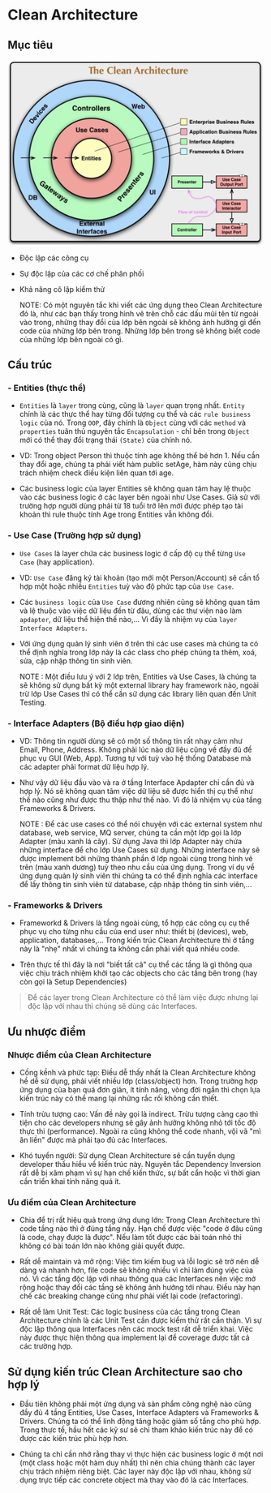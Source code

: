 # Clean Architecture

## Mục tiêu

![Clean Architecture](./clean-architecture.png "Clean Architecture")

- Độc lập các công cụ
- Sự độc lập của các cơ chế phân phối
- Khả năng cô lập kiểm thử

  NOTE: Có một nguyên tắc khi viết các ứng dụng theo Clean Architecture đó là, như các bạn thấy trong hình vẽ trên chỗ các dấu mũi tên từ ngoài vào trong, những thay đổi của lớp bên ngoài sẽ không ảnh hưởng gì đến code của những lớp bên trong. Những lớp bên trong sẽ không biết code của những lớp bên ngoài có gì.

## Cấu trúc

### - Entities (thực thể)

- `Entities` là `layer` trong cùng, cũng là `layer` quan trọng nhất. `Entity` chính là các thực thể hay từng đối tượng cụ thể và các `rule business logic` của nó. Trong `OOP`, đây chính là `Object` cùng với các `method` và `properties` tuân thủ nguyên tắc `Encapsulation` - chỉ bên trong `Object` mới có thể thay đổi trạng thái `(State)` của chính nó.

- VD: Trong object Person thì thuộc tính age không thể bé hơn 1. Nếu cần thay đổi age, chúng ta phải viết hàm public setAge, hàm này cũng chịu trách nhiệm check điều kiện liên quan tới age.

- Các business logic của layer Entities sẽ không quan tâm hay lệ thuộc vào các business logic ở các layer bên ngoài như Use Cases. Giả sử với trường hợp người dùng phải từ 18 tuổi trở lên mới được phép tạo tài khoản thì rule thuộc tính Age trong Entities vẫn không đổi.

### - Use Case (Trường hợp sử dụng)

- `Use Cases` là layer chứa các business logic ở cấp độ cụ thể từng `Use Case` (hay application).

- VD: `Use Case` đăng ký tài khoản (tạo mới một Person/Account) sẽ cần tổ hợp một hoặc nhiều `Entities` tuỳ vào độ phức tạp của `Use Case`.

- Các `business logic` của `Use Case` đương nhiên cũng sẽ không quan tâm và lệ thuộc vào việc dữ liệu đến từ đâu, dùng các thư viện nào làm `apdapter`, dữ liệu thể hiện thế nào,... Vì đấy là nhiệm vụ của `layer Interface Adapters`.

- Với ứng dụng quản lý sinh viên ở trên thì các use cases mà chúng ta có thể định nghĩa trong lớp này là các class cho phép chúng ta thêm, xoá, sửa, cập nhập thông tin sinh viên.

  NOTE : Một điều lưu ý với 2 lớp trên, Entities và Use Cases, là chúng ta sẽ không sử dụng bất kỳ một external library hay framework nào, ngoài trừ lớp Use Cases thì có thể cần sử dụng các library liên quan đến Unit Testing.

### - Interface Adapters (Bộ điều hợp giao diện)

- VD: Thông tin người dùng sẽ có một số thông tin rất nhạy cảm như Email, Phone, Address. Không phải lúc nào dữ liệu cũng về đầy đủ để phục vụ GUI (Web, App). Tương tự với tuỳ vào hệ thống Database mà các adapter phải format dữ liệu hợp lý.

- Như vậy dữ liệu đầu vào và ra ở tầng Interface Apdapter chỉ cần đủ và hợp lý. Nó sẽ không quan tâm việc dữ liệu sẽ được hiển thị cụ thể như thế nào cũng như được thu thập như thế nào. Vì đó là nhiệm vụ của tầng Frameworks & Drivers.

  NOTE : Để các use cases có thể nói chuyện với các external system như database, web service, MQ server, chúng ta cần một lớp gọi là lớp Adapter (màu xanh lá cây). Sử dụng Java thì lớp Adapter này chứa những interface để cho lớp Use Cases sử dụng. Những interface này sẽ được implement bởi những thành phần ở lớp ngoài cùng trong hình vẽ trên (màu xanh dương) tuỳ theo nhu cầu của ứng dụng. Trong ví dụ về ứng dụng quản lý sinh viên thì chúng ta có thể định nghĩa các interface để lấy thông tin sinh viên từ database, cập nhập thông tin sinh viên,…

### - Frameworks & Drivers

- Frameworkd & Drivers là tầng ngoài cùng, tổ hợp các công cụ cụ thể phục vụ cho từng nhu cầu của end user như: thiết bị (devices), web, application, databases,... Trong kiến trúc Clean Architecture thì ở tầng này là "nhẹ" nhất vì chúng ta không cần phải viết quá nhiều code.

- Trên thực tế thì đây là nơi "biết tất cả" cụ thể các tầng là gì thông qua việc chịu trách nhiệm khởi tạo các objects cho các tầng bên trong (hay còn gọi là Setup Dependencies)

> Để các layer trong Clean Architecture có thể làm việc được nhưng lại độc lập với nhau thì chúng sẽ dùng các Interfaces.

## Ưu nhược điểm

### Nhược điểm của Clean Architecture

- Cồng kềnh và phức tạp: Điều dễ thấy nhất là Clean Architecture không hề dễ sử dụng, phải viết nhiều lớp (class/object) hơn. Trong trường hợp ứng dụng của bạn quá đơn giản, ít tính năng, vòng đời ngắn thì chọn lựa kiến trúc này có thể mang lại những rắc rối không cần thiết.

- Tính trừu tượng cao: Vấn đề này gọi là indirect. Trừu tượng càng cao thì tiện cho các developers nhưng sẽ gây ảnh hưởng không nhỏ tới tốc độ thực thi (performance). Ngoài ra cũng không thể code nhanh, vội vã "mì ăn liền" được mà phải tạo đủ các Interfaces.

- Khó tuyển người: Sử dụng Clean Architecture sẽ cần tuyển dụng developer thấu hiểu về kiến trúc này. Nguyên tắc Dependency Inversion rất dễ bị xâm phạm vì sự hạn chế kiến thức, sự bất cẩn hoặc vì thời gian cần triển khai tính năng quá ít.

### Ưu điểm của Clean Architecture

- Chia để trị rất hiệu quả trong ứng dụng lớn: Trong Clean Architecture thì code tầng nào thì ở đúng tầng nấy. Hạn chế được việc "code ở đâu cũng là code, chạy được là được". Nếu làm tốt được các bài toán nhỏ thì không có bài toán lớn nào không giải quyết được.

- Rất dễ maintain và mở rộng: Việc tìm kiếm bug và lỗi logic sẽ trở nên dễ dàng và nhanh hơn, file code sẽ không nhiều vì chỉ làm đúng việc của nó. Vì các tầng độc lập với nhau thông qua các Interfaces nên việc mở rộng hoặc thay đổi các tầng sẽ không ảnh hưởng tới nhau. Điều này hạn chế các breaking change cũng như phải viết lại code (refactoring).

- Rất dễ làm Unit Test: Các logic business của các tầng trong Clean
  Architecture chính là các Unit Test cần được kiểm thử rất cẩn thận. Vì sự độc lập thông qua Interfaces nên các mock test rất dễ triển khai. Việc này được thực hiện thông qua implement lại để coverage được tất cả các trường hợp.

## Sử dụng kiến trúc Clean Architecture sao cho hợp lý

- Đầu tiên không phải một ứng dụng và sản phẩm công nghệ nào cũng đầy đủ 4 tầng Entities, Use Cases, Interface Adapters và Frameworks & Drivers. Chúng ta có thể linh động tăng hoặc giảm số tầng cho phù hợp. Trong thực tế, hầu hết các kỹ sư sẽ chỉ tham khảo kiến trúc này để có được các kiến trúc phù hợp hơn.

- Chúng ta chỉ cần nhớ rằng thay vì thực hiện các business logic ở một nơi (một class hoặc một hàm duy nhất) thì nên chia chúng thành các layer chịu trách nhiệm riêng biệt. Các layer này độc lập với nhau, không sử dụng trực tiếp các concrete object mà thay vào đó là các Interfaces.
